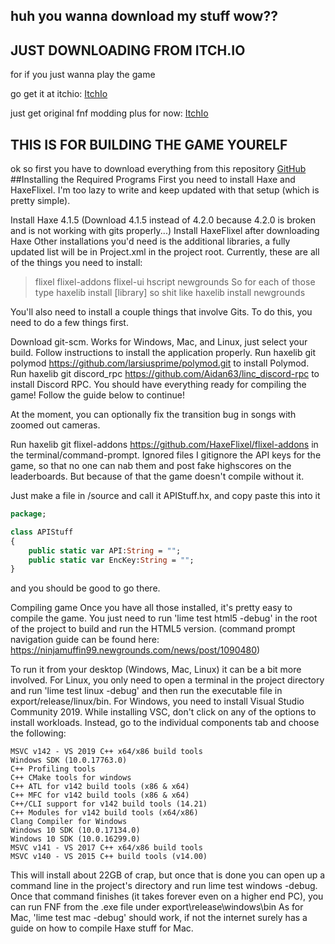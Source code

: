 ## huh you wanna download my stuff wow??

## JUST DOWNLOADING FROM ITCH.IO

for if you just wanna play the game

go get it at itchio: [ItchIo](https://axyitchio.itch.io/fnf-modding-plus-axy-build)

just get original fnf modding plus for now: [ItchIo](https://harlessben321.itch.io/fnf-modding-plus)

## THIS IS FOR BUILDING THE GAME YOURELF

ok so first you have to download everything from this repository 
[GitHub](https://github.com/AxyGitPoggers/Axy-Branch-Modding-Plus)
##Installing the Required Programs
First you need to install Haxe and HaxeFlixel. I'm too lazy to write and keep updated with that setup (which is pretty simple).

Install Haxe 4.1.5 (Download 4.1.5 instead of 4.2.0 because 4.2.0 is broken and is not working with gits properly...)
Install HaxeFlixel after downloading Haxe
Other installations you'd need is the additional libraries, a fully updated list will be in Project.xml in the project root. Currently, these are all of the things you need to install:

> flixel
> flixel-addons
> flixel-ui
> hscript
> newgrounds
So for each of those type haxelib install [library] so shit like haxelib install newgrounds

You'll also need to install a couple things that involve Gits. To do this, you need to do a few things first.

Download git-scm. Works for Windows, Mac, and Linux, just select your build.
Follow instructions to install the application properly.
Run haxelib git polymod https://github.com/larsiusprime/polymod.git to install Polymod.
Run haxelib git discord_rpc https://github.com/Aidan63/linc_discord-rpc to install Discord RPC.
You should have everything ready for compiling the game! Follow the guide below to continue!

At the moment, you can optionally fix the transition bug in songs with zoomed out cameras.

Run haxelib git flixel-addons https://github.com/HaxeFlixel/flixel-addons in the terminal/command-prompt.
Ignored files
I gitignore the API keys for the game, so that no one can nab them and post fake highscores on the leaderboards. But because of that the game doesn't compile without it.

Just make a file in /source and call it APIStuff.hx, and copy paste this into it
```haxe
package;

class APIStuff
{
	public static var API:String = "";
	public static var EncKey:String = "";
}
```
and you should be good to go there.

Compiling game
Once you have all those installed, it's pretty easy to compile the game. You just need to run 'lime test html5 -debug' in the root of the project to build and run the HTML5 version. (command prompt navigation guide can be found here: https://ninjamuffin99.newgrounds.com/news/post/1090480)

To run it from your desktop (Windows, Mac, Linux) it can be a bit more involved. For Linux, you only need to open a terminal in the project directory and run 'lime test linux -debug' and then run the executable file in export/release/linux/bin. For Windows, you need to install Visual Studio Community 2019. While installing VSC, don't click on any of the options to install workloads. Instead, go to the individual components tab and choose the following:
```
MSVC v142 - VS 2019 C++ x64/x86 build tools
Windows SDK (10.0.17763.0)
C++ Profiling tools
C++ CMake tools for windows
C++ ATL for v142 build tools (x86 & x64)
C++ MFC for v142 build tools (x86 & x64)
C++/CLI support for v142 build tools (14.21)
C++ Modules for v142 build tools (x64/x86)
Clang Compiler for Windows
Windows 10 SDK (10.0.17134.0)
Windows 10 SDK (10.0.16299.0)
MSVC v141 - VS 2017 C++ x64/x86 build tools
MSVC v140 - VS 2015 C++ build tools (v14.00)
```
This will install about 22GB of crap, but once that is done you can open up a command line in the project's directory and run lime test windows -debug. Once that command finishes (it takes forever even on a higher end PC), you can run FNF from the .exe file under export\release\windows\bin As for Mac, 'lime test mac -debug' should work, if not the internet surely has a guide on how to compile Haxe stuff for Mac.
